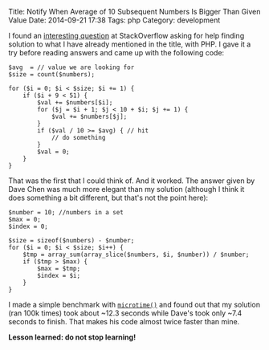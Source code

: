 Title: Notify When Average of 10 Subsequent Numbers Is Bigger Than Given Value
Date: 2014-09-21 17:38
Tags: php
Category: development

I found an [interesting question](http://stackoverflow.com/questions/25952380/php-find-a-maximum-average-for-10-subsequent-numbers-in-a-list-of-50-random-numb) at StackOverflow asking for help finding solution to what I have already mentioned in the title, with PHP. I gave it a try before reading answers and came up with the following code:

    $avg  = // value we are looking for
    $size = count($numbers);

    for ($i = 0; $i < $size; $i += 1) {
        if ($i + 9 < 51) {
            $val += $numbers[$i];
            for ($j = $i + 1; $j < 10 + $i; $j += 1) {
                $val += $numbers[$j];
            }
            if ($val / 10 >= $avg) { // hit
                // do something
            }
            $val = 0;
        }
    }

That was the first that I could think of. And it worked. The answer given by Dave Chen was much more elegant than my solution (although I think it does something a bit different, but that's not the point here):

    $number = 10; //numbers in a set
    $max = 0;
    $index = 0;

    $size = sizeof($numbers) - $number;
    for ($i = 0; $i < $size; $i++) {
        $tmp = array_sum(array_slice($numbers, $i, $number)) / $number;
        if ($tmp > $max) {
            $max = $tmp;
            $index = $i;
        }
    }

I made a simple benchmark with [`microtime()`](http://php.net/manual/en/function.microtime.php) and found out that my solution (ran 100k times) took about ~12.3 seconds while Dave's took only ~7.4 seconds to finish. That makes his code almost twice faster than mine.

**Lesson learned: do not stop learning!**
